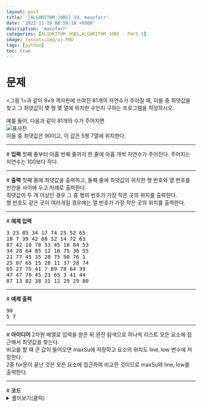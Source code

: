 ```yaml
---
layout: post
title: '[ALGORITHM_JOBS] 19. maxofarr'
date: '2022-11-19 08:59:10 +0900'
description: 'maxofarr'
categories: [ALGORITHM_JOBS,ALGORITHM_JOBS - Part.3]
image: /assets/img/aj.PNG
tags: [python]
toc: true
---
```

# <b>문제</b>
<그림 1>과 같이 9×9 격자판에 쓰여진 81개의 자연수가 주어질 때, 이들 중 최댓값을 찾고 그 최댓값이 몇 행 몇 열에 위치한 수인지 구하는 프로그램을 작성하시오.<br>

예를 들어, 다음과 같이 81개의 수가 주어지면<br>
<span><img src="https://alms-problem.s3.ap-northeast-2.amazonaws.com/maxofarr.png" alt="표사진"></span><br>
이들 중 최댓값은 90이고, 이 값은 5행 7열에 위치한다.
<hr>
# <b>입력</b>
첫째 줄부터 아홉 번째 줄까지 한 줄에 아홉 개씩 자연수가 주어진다. 주어지는 자연수는 100보다 작다.
<hr>
# <b>출력</b>
첫째 줄에 최댓값을 출력하고, 둘째 줄에 최댓값이 위치한 행 번호와 열 번호를 빈칸을 사이에 두고 차례로 출력한다.<br>
최댓값이 두 개 이상인 경우 그 중 행의 번호가 가장 작은 곳의 위치를 출력한다.<br>
행 번호도 같은 곳이 여러개일 경우에는 열 번호가 가장 작은 곳의 위치를 출력한다.<br>
<hr>
# <b>예제 입력</b><br>
<pre>
3 23 85 34 17 74 25 52 65
10 7 39 42 88 52 14 72 63
87 42 18 78 53 45 18 84 53
34 28 64 85 12 16 75 36 55
21 77 45 35 28 75 90 76 1
25 87 65 15 28 11 37 28 74
65 27 75 41 7 89 78 64 39
47 47 70 45 23 65 3 41 44
87 13 82 38 31 12 29 29 80
</pre>
<hr>
# <b>예제 출력</b><br>
<pre>
90
5 7
</pre>
<hr>
# <b>아이디어</b>
2차원 배열로 입력을 받은 뒤 완전 탐색으로 하나씩 리스트 모든 요소에 접근해서 최댓값을 찾는다.<br>
비교를 할 때 큰 값이 들어오면 maxSu에 저장하고 요소의 위치도 line, low 변수에 저장한다.<br>
2중 for문이 끝난 것은 모든 요소에 접근하여 비교한 것이므로 maxSu와 line, low를 출력한다.
<hr>
# <b>코드</b>

<details>
<summary id="summary1">풀이보기(클릭)</summary>
<div markdown="1">

~~~python
arr1 = [list(map(int, input().split())) for _ in range(9)]
maxSu, line, low = 0, 0, 0
for i in range(9):
    for j in range(9):
        if arr1[i][j] > maxSu:
            maxSu = arr1[i][j]
            line = i + 1
            low = j + 1
print(f"{maxSu}\n{line} {low}")
~~~
</div>
</details>

